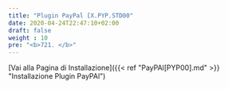 ```yaml
---
title: "Plugin PayPal [X.PYP.STD00"
date: 2020-04-24T22:47:10+02:00
draft: false
weight : 10
pre: "<b>721. </b>"
---
```


[Vai alla Pagina di Installazione]({{< ref "PayPAl[PYP00].md" >}} "Installazione Plugin PayPAl")
